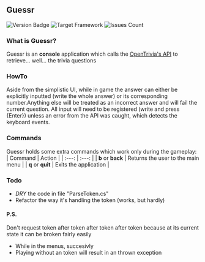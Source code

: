 ## Guessr
![Version Badge](https://img.shields.io/static/v1?label=Version&message=%20Alpha&color=blue&style=flat-square) ![Target Framework](https://img.shields.io/badge/dynamic/xml?color=%23512bd4&label=target&query=%2F%2FTargetFramework%5B1%5D&url=https%3A%2F%2Fraw.githubusercontent.com%2FStanlsSlav%2FGuessr%2Fmaster%2FOpenTriviaAPICaller.csproj&logo=.net&style=flat-square) ![Issues Count](https://img.shields.io/github/issues/StanlsSlav/Guessr?style=flat-square)

### What is Guessr?
Guessr is an **console** application which calls the [OpenTrivia's API](https://opentdb.com/) to retrieve... well... the trivia questions

### HowTo
Aside from the simplistic UI, while in game the answer can either be explicitly inputted (write the whole answer) or its corresponding number.Anything else will be treated as an incorrect answer and will fail the current question.
All input will need to be registered (write and press {Enter}) unless an error from the API was caught, which detects the keyboard events.

### Commands
Guessr holds some extra commands which work only during the gameplay:
| Command | Action |
| :---: | :---: |
| **b** or **back** | Returns the user to the main menu |
| **q** or **quit** | Exits the application |

### Todo
- *DRY* the code in file "ParseToken.cs"
- Refactor the way it's handling the token (works, but hardly)

#### P.S.
Don't request token after token after token after token because at its current state it can be broken fairly easily
- While in the menus, succesivly  
- Playing without an token will result in an thrown exception
